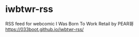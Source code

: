 # iwbtwr-rss
RSS feed for webcomic I Was Born To Work Retail by PEAR哥  
https://033boot.github.io/iwbtwr-rss/
